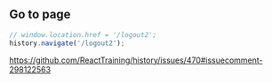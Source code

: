 ## Go to page

```javascript
// window.location.href = '/logout2';
history.navigate('/logout2');
```

https://github.com/ReactTraining/history/issues/470#issuecomment-298122563